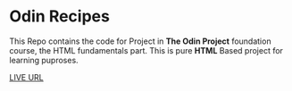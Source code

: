 # Odin Recipes

This Repo contains the code for Project in **The Odin Project** foundation course, the HTML fundamentals part. This is pure **HTML** Based project for learning puproses. 

[LIVE URL](https://jibran1998.github.io/odin-recipes/ "LIVE URL")
